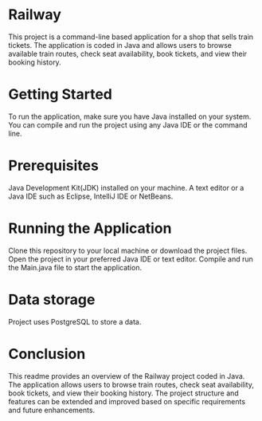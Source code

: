 # Railway

This project is a command-line based application for a shop that sells train tickets. 
The application is coded in Java and allows users to browse available train routes, check seat availability, book tickets, and view their booking history.

# Getting Started

To run the application, make sure you have Java installed on your system. 
You can compile and run the project using any Java IDE or the command line.

# Prerequisites

Java Development Kit(JDK) installed on your machine.
A text editor or a Java IDE such as Eclipse, IntelliJ IDE or NetBeans.

# Running the Application

Clone this repository to your local machine or download the project files.
Open the project in your preferred Java IDE or text editor.
Compile and run the Main.java file to start the application.

# Data storage

Project uses PostgreSQL to store a data.

# Conclusion

This readme provides an overview of the Railway project coded in Java. 
The application allows users to browse train routes, check seat availability, book tickets, and view their booking history. 
The project structure and features can be extended and improved based on specific requirements and future enhancements.
